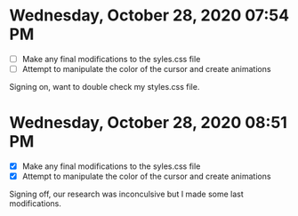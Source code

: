 # Wednesday, October 28, 2020 07:54 PM

- [ ] Make any final modifications to the syles.css file 
- [ ] Attempt to manipulate the color of the cursor and create animations

Signing on, want to double check my styles.css file.

# Wednesday, October 28, 2020 08:51 PM


- [x] Make any final modifications to the syles.css file 
- [x] Attempt to manipulate the color of the cursor and create animations

Signing off, our research was inconculsive but I made some last modifications.
